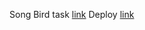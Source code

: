 Song Bird task [link](https://github.com/rolling-scopes-school/tasks/blob/master/tasks/songbird.md)
Deploy [link](https://tsyman-songdird.netlify.app)